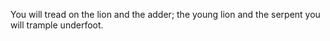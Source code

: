 You will tread on the lion and the adder; the young lion and the serpent you will trample underfoot.
